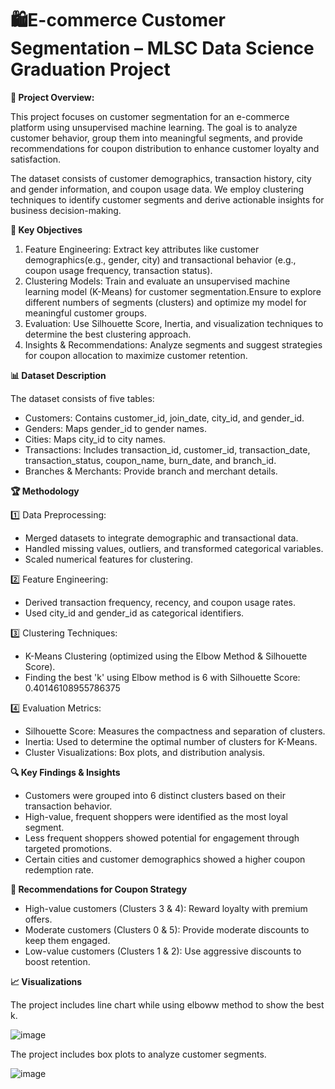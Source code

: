 # 🛍️E-commerce Customer Segmentation – MLSC Data Science Graduation Project
******📌 Project Overview:******

This project focuses on customer segmentation for an e-commerce platform using unsupervised machine learning. The goal is to analyze customer behavior, group them into meaningful segments, and provide recommendations for coupon distribution to enhance customer loyalty and satisfaction.

The dataset consists of customer demographics, transaction history, city and gender information, and coupon usage data. We employ clustering techniques to identify customer segments and derive actionable insights for business decision-making.

******🚀 Key Objectives******

1. Feature Engineering: Extract key attributes like customer demographics(e.g., gender, city) and transactional behavior (e.g., coupon usage frequency, transaction status).
2. Clustering Models: Train and evaluate an unsupervised machine learning model (K-Means) for customer segmentation.Ensure to explore different numbers of segments (clusters) and optimize my model for meaningful customer groups.
3. Evaluation: Use Silhouette Score, Inertia, and visualization techniques to determine the best clustering approach.
4. Insights & Recommendations: Analyze segments and suggest strategies for coupon allocation to maximize customer retention.

******📊 Dataset Description******

The dataset consists of five tables:

* Customers: Contains customer_id, join_date, city_id, and gender_id.
* Genders: Maps gender_id to gender names.
* Cities: Maps city_id to city names.
* Transactions: Includes transaction_id, customer_id, transaction_date, transaction_status, coupon_name, burn_date, and branch_id.
* Branches & Merchants: Provide branch and merchant details.

******🏆 Methodology******

  1️⃣ Data Preprocessing: 
  * Merged datasets to integrate demographic and transactional data.
  * Handled missing values, outliers, and transformed categorical variables.
  * Scaled numerical features for clustering.

  2️⃣ Feature Engineering:
  * Derived transaction frequency, recency, and coupon usage rates.
  * Used city_id and gender_id as categorical identifiers.

  3️⃣ Clustering Techniques:
  * K-Means Clustering (optimized using the Elbow Method & Silhouette Score).
  * Finding the best 'k' using Elbow method is 6 with Silhouette Score: 0.40146108955786375

  4️⃣ Evaluation Metrics:
  * Silhouette Score: Measures the compactness and separation of clusters.
  * Inertia: Used to determine the optimal number of clusters for K-Means.
  * Cluster Visualizations: Box plots, and distribution analysis.


******🔍 Key Findings & Insights******

* Customers were grouped into 6 distinct clusters based on their transaction behavior.
* High-value, frequent shoppers were identified as the most loyal segment.
* Less frequent shoppers showed potential for engagement through targeted promotions.
* Certain cities and customer demographics showed a higher coupon redemption rate.


******🎯 Recommendations for Coupon Strategy******

* High-value customers (Clusters 3 & 4): Reward loyalty with premium offers.
* Moderate customers (Clusters 0 & 5): Provide moderate discounts to keep them engaged.
* Low-value customers (Clusters 1 & 2): Use aggressive discounts to boost retention.


******📈 Visualizations******

The project includes line chart while using elboww method to show the best k.

![image](https://github.com/user-attachments/assets/d3cb1d72-b640-40e9-87d3-ee11e9f0beae)

The project includes box plots to analyze customer segments.

![image](https://github.com/user-attachments/assets/af527ecf-f505-4156-a507-a63fd5534993)















